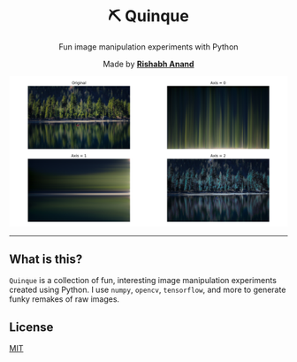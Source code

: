 <h1 align="center">⛏ Quinque</h1>
<p align="center">Fun image manipulation experiments with Python</p>
<p align="center">Made by <a href="http://rish-16.github.io"><strong>Rishabh Anand</strong></a></p>

<p align="center">
    <img src="./assets/nature_pixel_sort.png" width=600>
</p>

---

## What is this?

`Quinque` is a collection of fun, interesting image manipulation experiments created using Python. I use `numpy`, `opencv`, `tensorflow`, and more to generate funky remakes of raw images.

## License

[MIT](https://github.com/rish-16/Quinque/blob/master/LICENSE)